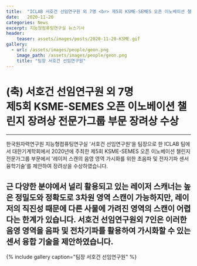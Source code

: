```yaml
---
title:  "ICLAB 서호건 선임연구원 외 7명 <br> 제5회 KSME-SEMES 오픈 이노베이션 챌린지 전문가그룹 부문 장려상 수상"
date:   2020-11-20 
categories: News
excerpt: 지능형컴퓨팅연구실 뉴스기사
header:
    teaser: assets/images/posts/2020-11-20-KSME.gif
gallery:
  - url: /assets/images/people/geon.png
    image_path: /assets/images/people/geon.png
    title: "팀장 서호건 선임연구원"
---
```

# (축) 서호건 선임연구원 외 7명 <br> 제5회 KSME-SEMES 오픈 이노베이션 챌린지 장려상 전문가그룹 부문 장려상 수상

---

한국원자력연구원 지능형컴퓨팅연구실 '서호건 선임연구원'을 팀장으로 한 ICLAB 팀에서 대한기계학회에서 2020년에 주최한 제5회 KSME-SEMES 오픈 이노베이션 챌린지 전문가그룹 부문에서 '레이저 스캔의 음영 영역 가시화를 위한 초음파 및 전자기파 센서 융학기술'를 제안하여 장려상을 수상하였습니다. 

근 다양한 분야에서 널리 활용되고 있는 레이저 스캐너는 높은 정밀도와 정확도로 3차원 영역 스캔이 가능하지만, 레이저의 직진성 때문에 다른 사물에 가려진 영역의 스캔이 어렵다는 한계가 있습니다. 서호건 선임연구원외 7인은 이러한 음영 영역을 음파 및 전차기파를 활용하여 가시화할 수 있는 센서 융합 기술을 제안하였습니다.
---

{% include gallery caption="팀장 서호건 선임연구원" %}
